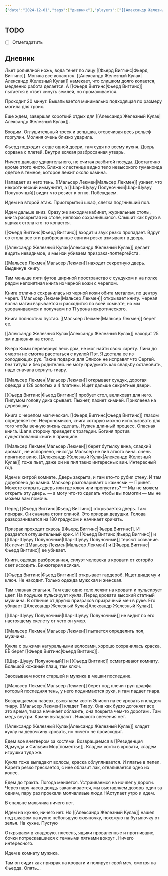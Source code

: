 ```yaml
---
{"date":"2024-12-01","tags":["дневник"],"players":["[[Александр Железный Кулак\|Александр Железный Кулак]]","[[Мальсер Лекмен\|Мальсер Лекмен]]","[[Шар-Шувуу Полуночный\|Шар-Шувуу Полуночный]]","[[Фьерд Виггинс\|Фьерд Виггинс]]"],"campaign":"Школа приключенцев Безелота. Переплетенные судьбы","world-date":null,"world-time-start":null,"dg-publish":true,"previous-session":"[[24 ноября 2024]]","next-session":"[[22 декабря 2024]]","permalink":"/1-dekabrya-2024/","dgPassFrontmatter":true}
---
```



## TODO
- [ ] Отметадатить

## Дневник
Льет роливлной ножь, вода течет по лицу [[Фьерд Виггинс\|Фьерд Виггинс]]. Могила все копаются. [[Александр Железный Кулак\|Александр Железный Кулак]] намекает, что слишком долго копается, медленно работа делается. А [[Фьерд Виггинс\|Фьерд Виггинс]] пытается в ответ кинуть землей, но промахивается. 

Проходит 20 минут. Выкапывается минимально подходящая по размеру могила для троих. 

Еще ждем, завершая короткий отдых для [[Александр Железный Кулак\|Александр Железный Кулак]].

Входим. Оглушительный треск и вспышка, отсвечивая весь рельеф горгулин. Молния очень близко ударила.

Фьерд подходит к еще одной двери, там судя по всему кухня. Дверь сорвана с плетей. Внутри всякая разбросанная утварь. 

Ничего дальше удивительного, не считая разбитой посуды. Достаточно кроме этого чисто. Ближе к лестнице видно тело невысокого гуманоида одетое в темное, которое лежит около камина. 

Нападает из него тень. [[Мальсер Лекмен\|Мальсер Лекмен]] узнает, что некротический иммунитет, а [[Шар-Шувуу Полуночный\|Шар-Шувуу Полуночный]] видит что резист к огню. Побеждаем.

Идем на второй этаж. Приоткрытый шкаф, слегка подгнивший пол. 

Идем дальше вниз. Сразу же анходим кабинет, журнальные столы, книга раскрытая на столе, неплохо сохранившаяся. Слышит как будто в ящиках стола кто-то копается. 

[[Фьерд Виггинс\|Фьерд Виггинс]] входит и звук резко пропадает. Вдруг со стола все эти разбросанные свитки резко взмывают в дверь.

[[Александр Железный Кулак\|Александр Железный Кулак]] делает видить невидимое, и мы изи убиваем призрака-полтергейста. 

[[Мальсер Лекмен\|Мальсер Лекмен]] находит секретную дверь. Выдвинув книгу. 

Там меньше пяти футов шириной пространство с сундуком и на полке рядом непонятная книга из черной кожи с черепом.

Книга отлично сохранилась из черной кожи обита металом, по центру череп. [[Мальсер Лекмен\|Мальсер Лекмен]] открывает книгу. Черная волна магии взрывается и расходится по всей комнате, но мы уворачиваемся и получаем по 11 урона некротического.

Книга полностью пустая. [[Мальсер Лекмен\|Мальсер Лекмен]] берет ее.

[[Александр Железный Кулак\|Александр Железный Кулак]] находит 25 зм и дневник на столе. 

Вчера Кими перевернул весь дом, не мог найти свою карету. Лина до смерти не смогла расстаться с куклой Пэт. Я достала ее из холодеющих рук. Такие подарки для Элисон не исправят что Сергей. без титула и без родителей. не могу придумать как свадьбу остановить, надо сначала вернуть тиару.

[[Мальсер Лекмен\|Мальсер Лекмен]] открывает сундук, дорогая одежда и 128 золотых и 4 платины. Ищет дальше секретные двери.

[[Фьерд Виггинс\|Фьерд Виггинс]] пробует стол, великоват для него. Пилумом голову дика срывает. Пыхнет, пахнет химией. Приклеена на деревяшку. 

Книга с черепом магическая. [[Фьерд Виггинс\|Фьерд Виггинс]] глазом определяет ее. Некрономикон, книга которую можно использовать для того чтобы вечную жизнь сделать. Нужен длинный процесс. Опасная книга. Шаг в сторону приведет к трагедии. Богиня против существования книги в принципе. 

[[Мальсер Лекмен\|Мальсер Лекмен]] берет бутылку вина, сладкий аромат , не испорчено, никогда Мальсер не пил аткого вина. очень приятное вино. [[Александр Железный Кулак\|Александр Железный Кулак]] тоже пьет, даже он не пил таких интересных вин. Интересный год. 

Идем к хитрой комнате. Дверь закрыта, и там кто-то рубил стену. И там дорублено до камня.
Мальсер разговаривает с камнями
— Привет. Можете открыть дверь или где ключ или пропустить?
— Мы не можем открыть эту дверь. 
— а могу что-то сделать чтобы вы помогли
— мы не можем вам помочь.

Перед [[Фьерд Виггинс\|Фьерд Виггинс]] открывается дверь. Там призрак. Он сначала стоит спиной. Это призрак девушки. Голова разворачивается на 180 градусом и начинает кричать.

Призрак проходит сквозь [[Фьерд Виггинс\|Фьерд Виггинс]]. И раздается оглушительный крик. И [[Фьерд Виггинс\|Фьерд Виггинс]] и [[Шар-Шувуу Полуночный\|Шар-Шувуу Полуночный]] теряют сознание. Их лечит [[Мальсер Лекмен\|Мальсер Лекмен]] и [[Фьерд Виггинс\|Фьерд Виггинс]] ее убивает. 

Книги, одежда разбросанная, силуэт человека в кровати от которйо свет исходить. Бижютерия всякая. 

[[Фьерд Виггинс\|Фьерд Виггинс]] открывает гардероб. Ищет диадему и ключ. Не находит. Только одежда мужская и женская.

Там главная спальня. Там еще одно тело лежит на кровати и пульсирует цвет. На подушке пульсирует кукла. Перед кровати высокий статный мужчина. В отличие от других призраков призрачный меч в руке. Его убивает [[Александр Железный Кулак\|Александр Железный Кулак]].

[[Шар-Шувуу Полуночный\|Шар-Шувуу Полуночный]] не видит по его настоящему скелету от чего он умер.

[[Мальсер Лекмен\|Мальсер Лекмен]] пытается определить пол, мужчина.

Кукла с рыжими натуральными волосами, хорошо сохранилась краска. ЕЕ берет [[Фьерд Виггинс\|Фьерд Виггинс]].

[[Шар-Шувуу Полуночный]] и [[Фьерд Виггинс]] осматривают комнату. Большой кожаный плащ, там ключ. 

Заосвываем кости старшей и мужика в мешки последние. 

[[Мальсер Лекмен\|Мальсер Лекмен]] берет под плечи труп дварфа который последняя тень, у него поднимаются руки, и там падает тиара.

Возвращаемся наверх, высыпаем кости Элисон на ее кровать и кладем тиару. [[Мальсер Лекмен]] кладет Тиару. Она как будто догоняет все это время, тиара начинает облазить, она покрыта чем-то дорогим . Там медь внутри. Камни выпадают . Никакого свечения нет. 

[[Александр Железный Кулак\|Александр Железный Кулак]] кладет куклу на девочкину кровать, но ничего не происходит.

Едем все вчетвером за костями. Возвращаемся в [[Резиденция Эдмунда и Сильвии Мор\|поместье]]. Кладем кости в кровати, кладем игрушки туда же. 

Кукла тоже выпадают волосы, краска облупливается. И платье в пепел. Карета резко трескается, с нее облазит лак, отваливается одно из колес.

Едем до тракта. Погода меняется. Устраиваемся на ночлег у дороги. Через пару часов дождь заканчивается, мы выставляем дозоры один за одним, пару раз проехали молчаливые люди.НАступает утро и идем.

В спальне мальчика ничего нет. 

Идем на кухню, ничего нет. Но [[Александр Железный Кулак]] нашел под шкафом на кухне небольшую скляночку, похожую на бутылочку от зелья. На кухне. Пустую

Открываем в кладовую. плесень, ящики проваленные и прогнившие, бочки потрескавшиеся с темными пятнами вокруг . Ничего интересного. 

Идем в комнату мужика. 

Там он сидит как призрак на кровати и полирует свой меч, смотря на Фьерда. Опять...
